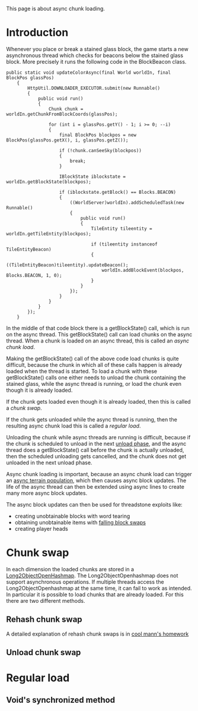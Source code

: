 This page is about async chunk loading.

# Introduction

Whenever you place or break a stained glass block, the game starts a new asynchronous thread which checks for beacons below the stained glass block.
More precisely it runs the following code in the BlockBeacon class.

```
public static void updateColorAsync(final World worldIn, final BlockPos glassPos)
    {
        HttpUtil.DOWNLOADER_EXECUTOR.submit(new Runnable()
        {
            public void run()
            {
                Chunk chunk = worldIn.getChunkFromBlockCoords(glassPos);

                for (int i = glassPos.getY() - 1; i >= 0; --i)
                {
                    final BlockPos blockpos = new BlockPos(glassPos.getX(), i, glassPos.getZ());

                    if (!chunk.canSeeSky(blockpos))
                    {
                        break;
                    }

                    IBlockState iblockstate = worldIn.getBlockState(blockpos);

                    if (iblockstate.getBlock() == Blocks.BEACON)
                    {
                        ((WorldServer)worldIn).addScheduledTask(new Runnable()
                        {
                            public void run()
                            {
                                TileEntity tileentity = worldIn.getTileEntity(blockpos);

                                if (tileentity instanceof TileEntityBeacon)
                                {
                                    ((TileEntityBeacon)tileentity).updateBeacon();
                                    worldIn.addBlockEvent(blockpos, Blocks.BEACON, 1, 0);
                                }
                            }
                        });
                    }
                }
            }
        });
    }
```
In the middle of that code block there is a getBlockState() call, which is run on the async thread.
This getBlockState() call can load chunks on the async thread.
When a chunk is loaded on an async thread, this is called an *async chunk load*.

Making the getBlockState() call of the above code load chunks is quite difficult,
because the chunk in which all of these calls happen is already loaded when the thread is started.
To load a chunk with these getBlockState() calls one either needs to unload the chunk containing the stained glass, while the async thread is running,
or load the chunk even though it is already loaded.

If the chunk gets loaded even though it is already loaded, then this is called a *chunk swap*.

If the chunk gets unloaded while the async thread is running, then the resulting async chunk load this is called a *regular load*.

Unloading the chunk while async threads are running is difficult, because if the chunk is scheduled to unload in the next [unload phase](../tick-phases.md), and the async thread does a getBlockState() call before the chunk is actually unloaded, then the scheduled unloading gets cancelled, and the chunk does not get unloaded in the next unload phase.

Async chunk loading is important, because an async chunk load can trigger an [async terrain population](population.md#glass-threads-causing-async-updates), which then causes async block updates.
The life of the async thread can then be extended using async lines to create many more async block updates.

The async block updates can then be used for threadstone exploits like:
- creating unobtainable blocks with word tearing
- obtaining unobtainable items with [falling block swaps](../falling-block/falling-block-swaps)
- creating player heads

# Chunk swap

In each dimension the loaded chunks are stored in a [Long2ObjectOpenHashmap](https://github.com/karussell/fastutil/blob/master/src/it/unimi/dsi/fastutil/longs/Long2ObjectOpenHashMap.java).
The Long2ObjectOpenhashmap does not support asynchronous operations. If multiple threads access the Long2ObjectOpenhashmap at the same time, it can fail to work as intended.
In particular it is possible to load chunks that are already loaded. For this there are two different methods.

## Rehash chunk swap
A detailed explanation of rehash chunk swaps is in [cool mann's homework](https://docs.google.com/document/d/1rTKfmVLAtmvBMWW1QSgnetSG8Fuit5CaUvV77T9SgXk/edit)

## Unload chunk swap

# Regular load

## Void's synchronized method
